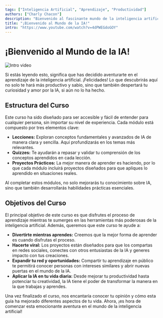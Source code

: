```yaml
---
tags: ["Inteligencia Artificial", "Aprendizaje", "Productividad"] 
authors: ["Charly Chacon"]
description: "Bienvenido al fascinante mundo de la inteligencia artificial. Este curso está diseñado para hacerte más productivo, sabio y apasionado por la IA, mientras compartes tu aprendizaje con el mundo."
title: "¡Bienvenido al Mundo de la IA!"
intro: "https://www.youtube.com/watch?v=4dPWEGdoGOY"
---
```




# ¡Bienvenido al Mundo de la IA!

![Intro video](https://www.youtube.com/watch?v=4dPWEGdoGOY)

Si estás leyendo esto, significa que has decidido aventurarte en el aprendizaje de la inteligencia artificial. ¡Felicidades! Lo que descubrirás aquí no solo te hará más productivo y sabio, sino que también despertará tu curiosidad y amor por la IA, si aún no lo ha hecho.

## Estructura del Curso

Este curso ha sido diseñado para ser accesible y fácil de entender para cualquier persona, sin importar su nivel de experiencia. Cada módulo está compuesto por tres elementos clave:

- **Lecciones:** Exploran conceptos fundamentales y avanzados de IA de manera clara y sencilla. Aquí profundizarás en los temas más relevantes.
- **Quizzes:** Te ayudarán a repasar y validar tu comprensión de los conceptos aprendidos en cada lección.
- **Proyectos Prácticos:** La mejor manera de aprender es haciendo, por lo que cada módulo incluirá proyectos diseñados para que apliques lo aprendido en situaciones reales.

Al completar estos módulos, no solo mejorarás tu conocimiento sobre IA, sino que también desarrollarás habilidades prácticas esenciales.

## Objetivos del Curso

El principal objetivo de este curso es que disfrutes el proceso de aprendizaje mientras te sumerges en las herramientas más poderosas de la inteligencia artificial. Además, queremos que este curso te ayude a:

- **Divertirte mientras aprendes:** Creemos que la mejor forma de aprender es cuando disfrutas el proceso.
- **Hacerte viral:** Los proyectos están diseñados para que los compartas en redes sociales, conectes con otros entusiastas de la IA y generes impacto con tus creaciones.
- **Expandir tu red y oportunidades:** Compartir tu aprendizaje en público te permitirá conocer personas con intereses similares y abrir nuevas puertas en el mundo de la IA.
- **Aplicar la IA en tu vida diaria:** Desde mejorar tu productividad hasta potenciar tu creatividad, la IA tiene el poder de transformar la manera en la que trabajas y aprendes.

Una vez finalizado el curso, nos encantaría conocer tu opinión y cómo esta guía ha mejorado diferentes aspectos de tu vida. Ahora, ¡es hora de comenzar esta emocionante aventura en el mundo de la inteligencia artificial!
